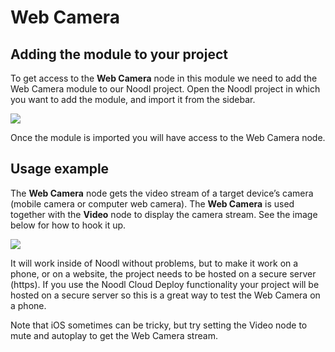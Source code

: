 # Web Camera

## Adding the module to your project

To get access to the **Web Camera** node in this module we need to add the Web Camera module to our Noodl project. Open the Noodl project in which you want to add the module, and import it from the sidebar.

![](/library/modules/webcamera/webcamera-add-module.png)

Once the module is imported you will have access to the Web Camera node.

## Usage example

The **Web Camera** node gets the video stream of a target device’s camera (mobile camera or computer web camera). The **Web Camera** is used together with the **Video** node to display the camera stream. See the image below for how to hook it up.

![](/library/modules/webcamera/webcamera-node.png)

It will work inside of Noodl without problems, but to make it work on a phone, or on a website, the project needs to be hosted on a secure server (https). If you use the Noodl Cloud Deploy functionality your project will be hosted on a secure server so this is a great way to test the Web Camera on a phone.

Note that iOS sometimes can be tricky, but try setting the Video node to mute and autoplay to get the Web Camera stream.
